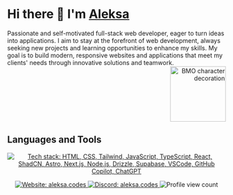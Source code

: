 # Hi there 👋 I'm [Aleksa](https://aleksa.codes "Visit Aleksa's website")

<section aria-label="Introduction">
  Passionate and self-motivated full-stack web developer, eager to turn ideas into applications. I aim to stay at the forefront of web development, always seeking new projects and learning opportunities to enhance my skills. My goal is to build modern, responsive websites and applications that meet my clients' needs through innovative solutions and teamwork.

  <div align="right" aria-hidden="true">
    <img
      src="https://vignette.wikia.nocookie.net/world-fighters/images/4/46/Bmo-0.png"
      width="128"
      height="128"
      alt="BMO character decoration"
    />
  </div>
</section>

## Languages and Tools

<section aria-label="Technical skills">
  <p align="center">
    <a
      href="https://github.com/LelouchFR/skill-icons"
      target="_blank"
      rel="noopener noreferrer"
      aria-label="View skill icons repository"
    >
      <img
        src="https://go-skill-icons.vercel.app/api/icons?i=html,css,tailwind,javascript,typescript,react,shadcn,astro,next,nodejs,drizzle,supabase,vscode,githubcopilot,chatgpt"
        alt="Tech stack: HTML, CSS, Tailwind, JavaScript, TypeScript, React, ShadCN, Astro, Next.js, Node.js, Drizzle, Supabase, VSCode, GitHub Copilot, ChatGPT"
      />
    </a>
  </p>
</section>

<div align="center">
  <footer>
    <nav aria-label="Social links">
      <a
        href="https://aleksa.codes"
        target="_blank"
        rel="noopener noreferrer"
        aria-label="Visit portfolio website"
      >
        <img
          src="https://img.shields.io/badge/Website-aleksa.codes-4285F4?style=flat&logo=googlechrome&logoColor=white"
          alt="Website: aleksa.codes"
        />
      </a>
      <a
        href="https://discordapp.com/users/1078249969775038514"
        target="_blank"
        rel="noopener noreferrer"
        aria-label="Connect on Discord"
      >
        <img
          src="https://img.shields.io/badge/Discord-aleksa.codes-7289DA?style=flat&logo=discord&logoColor=white"
          alt="Discord: aleksa.codes"
        />
      </a>
      <img
        src="https://komarev.com/ghpvc/?username=aleksa-codes&style=flat&color=4285F4"
        alt="Profile view count"
        aria-label="Profile views"
      />
    </nav>
  </footer>
</div>
